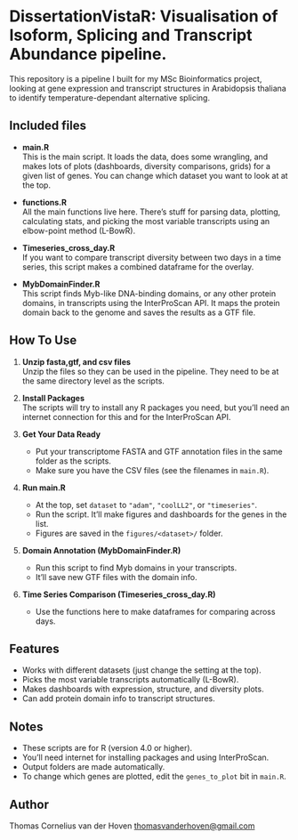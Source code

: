 # DissertationVistaR: Visualisation of Isoform, Splicing and Transcript Abundance pipeline.

This repository is a pipeline I built for my MSc Bioinformatics project, looking at gene expression and transcript structures in Arabidopsis thaliana to identify temperature-dependant alternative splicing. 
## Included files

- **main.R**  
  This is the main script. It loads the data, does some wrangling, and makes lots of plots (dashboards, diversity comparisons, grids) for a given list of genes. You can change which dataset you want to look at at the top.

- **functions.R**  
  All the main functions live here. There’s stuff for parsing data, plotting, calculating stats, and picking the most variable transcripts using an elbow-point method (L-BowR).

- **Timeseries_cross_day.R**  
  If you want to compare transcript diversity between two days in a time series, this script makes a combined dataframe for the overlay.

- **MybDomainFinder.R**  
  This script finds Myb-like DNA-binding domains, or any other protein domains, in transcripts using the InterProScan API. It maps the protein domain back to the genome and saves the results as a GTF file.

## How To Use

1. **Unzip fasta,gtf, and csv files**  
   Unzip the files so they can be used in the pipeline. 
   They need to be at the same directory level as the scripts.

2. **Install Packages**  
   The scripts will try to install any R packages you need, but you’ll need an internet connection for this and for the InterProScan API.

3. **Get Your Data Ready**  
   - Put your transcriptome FASTA and GTF annotation files in the same folder as the scripts.
   - Make sure you have the CSV files (see the filenames in `main.R`).

4. **Run main.R**  
   - At the top, set `dataset` to `"adam"`, `"coolLL2"`, or `"timeseries"`.
   - Run the script. It’ll make figures and dashboards for the genes in the list.
   - Figures are saved in the `figures/<dataset>/` folder.

5. **Domain Annotation (MybDomainFinder.R)**  
   - Run this script to find Myb domains in your transcripts.
   - It’ll save new GTF files with the domain info.

6. **Time Series Comparison (Timeseries_cross_day.R)**  
   - Use the functions here to make dataframes for comparing across days.

## Features

- Works with different datasets (just change the setting at the top).
- Picks the most variable transcripts automatically (L-BowR).
- Makes dashboards with expression, structure, and diversity plots.
- Can add protein domain info to transcript structures.

## Notes

- These scripts are for R (version 4.0 or higher).
- You’ll need internet for installing packages and using InterProScan.
- Output folders are made automatically.
- To change which genes are plotted, edit the `genes_to_plot` bit in `main.R`.

 ## Author
 Thomas Cornelius van der Hoven
 thomasvanderhoven@gmail.com



